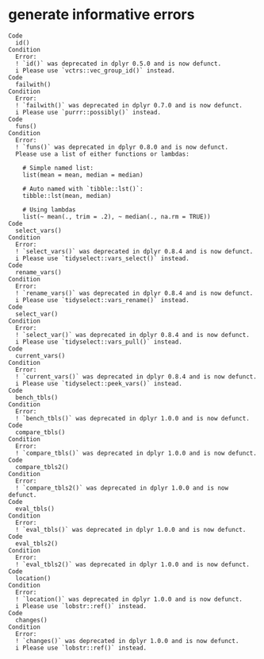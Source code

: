 # generate informative errors

    Code
      id()
    Condition
      Error:
      ! `id()` was deprecated in dplyr 0.5.0 and is now defunct.
      i Please use `vctrs::vec_group_id()` instead.
    Code
      failwith()
    Condition
      Error:
      ! `failwith()` was deprecated in dplyr 0.7.0 and is now defunct.
      i Please use `purrr::possibly()` instead.
    Code
      funs()
    Condition
      Error:
      ! `funs()` was deprecated in dplyr 0.8.0 and is now defunct.
      Please use a list of either functions or lambdas:
      
        # Simple named list:
        list(mean = mean, median = median)
      
        # Auto named with `tibble::lst()`:
        tibble::lst(mean, median)
      
        # Using lambdas
        list(~ mean(., trim = .2), ~ median(., na.rm = TRUE))
    Code
      select_vars()
    Condition
      Error:
      ! `select_vars()` was deprecated in dplyr 0.8.4 and is now defunct.
      i Please use `tidyselect::vars_select()` instead.
    Code
      rename_vars()
    Condition
      Error:
      ! `rename_vars()` was deprecated in dplyr 0.8.4 and is now defunct.
      i Please use `tidyselect::vars_rename()` instead.
    Code
      select_var()
    Condition
      Error:
      ! `select_var()` was deprecated in dplyr 0.8.4 and is now defunct.
      i Please use `tidyselect::vars_pull()` instead.
    Code
      current_vars()
    Condition
      Error:
      ! `current_vars()` was deprecated in dplyr 0.8.4 and is now defunct.
      i Please use `tidyselect::peek_vars()` instead.
    Code
      bench_tbls()
    Condition
      Error:
      ! `bench_tbls()` was deprecated in dplyr 1.0.0 and is now defunct.
    Code
      compare_tbls()
    Condition
      Error:
      ! `compare_tbls()` was deprecated in dplyr 1.0.0 and is now defunct.
    Code
      compare_tbls2()
    Condition
      Error:
      ! `compare_tbls2()` was deprecated in dplyr 1.0.0 and is now defunct.
    Code
      eval_tbls()
    Condition
      Error:
      ! `eval_tbls()` was deprecated in dplyr 1.0.0 and is now defunct.
    Code
      eval_tbls2()
    Condition
      Error:
      ! `eval_tbls2()` was deprecated in dplyr 1.0.0 and is now defunct.
    Code
      location()
    Condition
      Error:
      ! `location()` was deprecated in dplyr 1.0.0 and is now defunct.
      i Please use `lobstr::ref()` instead.
    Code
      changes()
    Condition
      Error:
      ! `changes()` was deprecated in dplyr 1.0.0 and is now defunct.
      i Please use `lobstr::ref()` instead.

